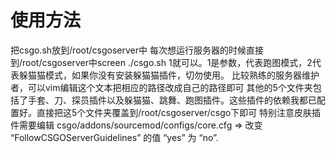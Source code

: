 # 使用方法
把csgo.sh放到/root/csgoserver中
每次想运行服务器的时候直接到/root/csgoserver中screen ./csgo.sh 1就可以。1是参数，代表跑图模式，2代表躲猫猫模式，如果你没有安装躲猫猫插件，切勿使用。
比较熟练的服务器维护者，可以vim编辑这个文本把相应的路径改成自己的路径即可
其他的5个文件夹包括了手套、刀、探员插件以及躲猫猫、跳舞、跑图插件。这些插件的依赖我都已配置好。直接把这5个文件夹覆盖到/root/csgoserver/csgo下即可
特别注意皮肤插件需要编辑 csgo/addons/sourcemod/configs/core.cfg => 改变 “FollowCSGOServerGuidelines” 的值 “yes” 为 “no”.
